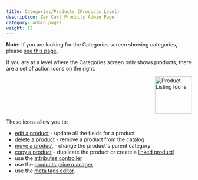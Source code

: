 ```yaml
---
title: Categories/Products (Products Level)
description: Zen Cart Products Admin Page 
category: admin_pages
weight: 12
---
```


**Note:** If you are looking for the Categories screen showing categories, please [see this page](/user/admin_pages/catalog/categories/). 

If you are at a level where the Categories screen only shows products, 
there are a set of action icons on the right.

<img src="/images/products_icons.png" alt="Product Listing Icons" style="height: 100px !important; float: right" /> 
<br clear="all" />

These icons allow you to:

- [edit a product](/user/products/product_management_admin/#editing-a-product) - update all the fields for a product 
- [delete a product](/user/products/product_management_admin/#deleting-a-product) - remove a product from the catalog 
- [move a product](/user/products/product_management_admin/#moving-a-product) - change the product's parent category
- [copy a product](/user/products/product_management_admin/#copying-a-product) - duplicate the product or create a [linked product](/user/products/linked_product))
- use the [attributes controller](/user/admin_pages/catalog/attributes_controller/)
- use the [products price manager](/user/admin_pages/catalog/products_price_manager/)
- use the [meta tags editor](/user/admin_pages/catalog/products_meta_tags_editor). 

